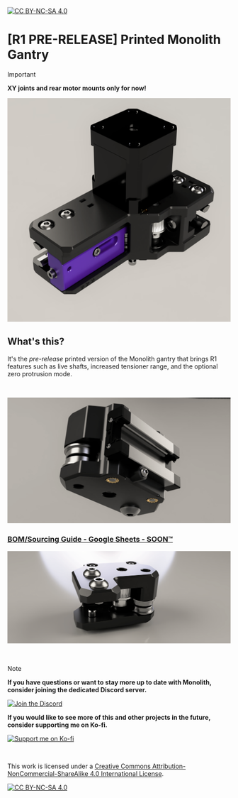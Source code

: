 [![CC BY-NC-SA 4.0][cc-by-nc-sa-shield]][cc-by-nc-sa]

# [R1 PRE-RELEASE] Printed Monolith Gantry
> [!IMPORTANT]
> **XY joints and rear motor mounts only for now!**

![1](Images/R1_rear_mount.png)

## What's this?
It's the *pre-release* printed version of the Monolith gantry that brings R1 features such as live shafts, increased tensioner range, and the optional zero protrusion mode.

<br/>

![2](Images/R1_XY_2.png)


### [BOM/Sourcing Guide - Google Sheets - SOON™ ](https://docs.google.com/spreadsheets/d/1RIai7CNpbDsj-eTeLl5jht6svjdHanomWHTbR4IC2LE/edit?usp=sharing)

![3](Images/R1_XY_1.png)

<br/>

> [!NOTE]
> **If you have questions or want to stay more up to date with Monolith, consider joining the dedicated Discord server.**
>
> [![Join the Discord](https://discord.com/api/guilds/1227971059764953230/widget.png?style=banner3)](https://discord.gg/JanBKxAzDz)
>
> **If you would like to see more of this and other projects in the future, consider supporting me on Ko-fi.**
>
> [![Support me on Ko-fi](https://github.com/CloakedWayne/Monolith_Gantry_V2-VT/blob/main/Images/kofi_short_button_white.png)](https://ko-fi.com/cloakedwayne)

<br/>

This work is licensed under a
[Creative Commons Attribution-NonCommercial-ShareAlike 4.0 International License][cc-by-nc-sa].

[![CC BY-NC-SA 4.0][cc-by-nc-sa-image]][cc-by-nc-sa]

[cc-by-nc-sa]: http://creativecommons.org/licenses/by-nc-sa/4.0/
[cc-by-nc-sa-image]: https://licensebuttons.net/l/by-nc-sa/4.0/88x31.png
[cc-by-nc-sa-shield]: https://img.shields.io/badge/License-CC%20BY--NC--SA%204.0-lightgrey.svg
